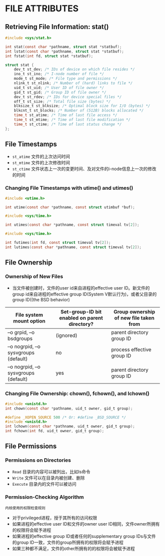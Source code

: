 # FILE ATTRIBUTES

## Retrieving File Information: stat()
```c
#include <sys/stat.h>

int stat(const char *pathname, struct stat *statbuf);
int lstat(const char *pathname, struct stat *statbuf);
int fstat(int fd, struct stat *statbuf);
```

```c
struct stat {
    dev_t st_dev; /* IDs of device on which file resides */
    ino_t st_ino; /* I-node number of file */
    mode_t st_mode; /* File type and permissions */
    nlink_t st_nlink; /* Number of (hard) links to file */
    uid_t st_uid; /* User ID of file owner */
    gid_t st_gid; /* Group ID of file owner */
    dev_t st_rdev; /* IDs for device special files */
    off_t st_size; /* Total file size (bytes) */
    blksize_t st_blksize; /* Optimal block size for I/O (bytes) */
    blkcnt_t st_blocks; /* Number of (512B) blocks allocated */
    time_t st_atime; /* Time of last file access */
    time_t st_mtime; /* Time of last file modification */
    time_t st_ctime; /* Time of last status change */
};
```

## File Timestamps
- `st_atime`  文件的上次访问时间
- `st_mtime`  文件的上次修改时间
- `st_ctime`  文件状态上一次的变更时间、及对文件的i-node信息上一次的修改的时间

### Changing File Timestamps with utime() and utimes()
```c
#include <utime.h>

int utime(const char *pathname, const struct utimbuf *buf);
```

```c
#include <sys/time.h>

int utimes(const char *pathname, const struct timeval tv[2]);
```

```c
#include <sys/time.h>

int futimes(int fd, const struct timeval tv[2]);
int lutimes(const char *pathname, const struct timeval tv[2]);
```

## File Ownership
### Ownership of New Files
- 当文件被创建时，文件的user id来自进程的effective user ID。新文件的group id来自进程的effective group ID(System V默认行为)，或者父目录的group ID((the BSD
  behavior)

| File system mount option | Set-group-ID bit enabled on parent directory? | Group ownership of new file taken from |
| --- | --- | --- |
| –o grpid, –o bsdgroups | (ignored) | parent directory group ID |
| –o nogrpid, –o sysvgroups (default) | no | process effective group ID |
| –o nogrpid, –o sysvgroups (default) | yes | parent directory group ID |

### Changing File Ownership: chown(), fchown(), and lchown()
```c
#include <unistd.h>
int chown(const char *pathname, uid_t owner, gid_t group);

#define _XOPEN_SOURCE 500 /* Or: #define _BSD_SOURCE */
#include <unistd.h>
int lchown(const char *pathname, uid_t owner, gid_t group);
int fchown(int fd, uid_t owner, gid_t group);
```

## File Permissions
### Permissions on Directories
- `Read` 目录的内容可以被列出，比如ls命令
- `Write` 文件可以在目录内被创建、删除
- `Execute` 目录内的文件可以被访问

### Permission-Checking Algorithm
`内核使用的权限检查规则`
- 对于privileged进程，授于其所有的访问权限
- 如果进程的effective user ID和文件的owner user ID相同，文件owner所拥有的权限将会赋予进程
- 如果进程的effective group ID或者任何的supplementary group IDs与文件的group ID一致，文件的group所拥有的权限将会赋予进程
- 如果三种都不满足，文件的other所拥有的的权限将会被赋予进程
